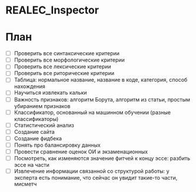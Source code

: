 # REALEC_Inspector

# План

- [ ] Проверить все синтаксические критерии
- [ ] Проверить все морфологические критерии
- [ ] Проверить все лексические критерии
- [ ] Проверить все риторические критерии
- [ ] Таблица: нормальное название, название в коде, категория, способ нахождения
- [ ] Научиться извлекать кальки
- [ ] Важность признаков: алгоритм Борута, алгоритм из статьи, простым убиранием признаков
- [ ] Классификатор, основанный на машинном обучении (разные классификаторы)
- [ ] Статистический анализ
- [ ] Создание сайта
- [ ] Создание фидбека
- [ ] Понять про балансировку данных
- [ ] Провести сравнение оценок ОИ и экзаменационных
- [ ] Посмотреть, как изменяются значение фитчей к концу эссе: разбить эссе на части
- [ ] Извлечение информации связанной со структурой работы: у эксперта есть понимание, что сейчас он увидит такие-то части, мисметч
